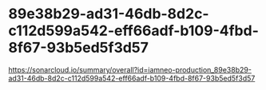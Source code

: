 # 89e38b29-ad31-46db-8d2c-c112d599a542-eff66adf-b109-4fbd-8f67-93b5ed5f3d57
https://sonarcloud.io/summary/overall?id=iamneo-production_89e38b29-ad31-46db-8d2c-c112d599a542-eff66adf-b109-4fbd-8f67-93b5ed5f3d57
